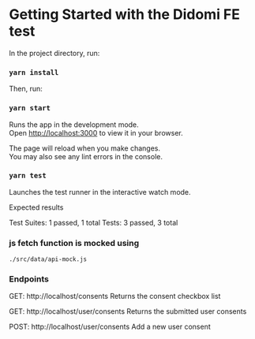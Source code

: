 # Getting Started with the Didomi FE test

In the project directory, run:

### `yarn install`

Then, run:

### `yarn start`

Runs the app in the development mode.\
Open [http://localhost:3000](http://localhost:3000) to view it in your browser.

The page will reload when you make changes.\
You may also see any lint errors in the console.

### `yarn test`

Launches the test runner in the interactive watch mode.

Expected results

Test Suites: 1 passed, 1 total
Tests:       3 passed, 3 total


### js fetch function is mocked using

`./src/data/api-mock.js`

### Endpoints

GET: http://localhost/consents
Returns the consent checkbox list

GET: http://localhost/user/consents
Returns the submitted user consents

POST: http://localhost/user/consents
Add a new user consent
